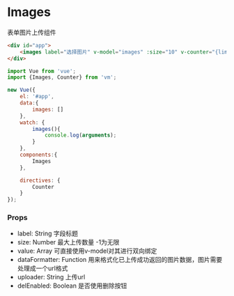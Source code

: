 Images
=============
表单图片上传组件

```html
<div id="app">
    <images label="选择图片" v-model="images" :size="10" v-counter="{limit: 10}" />
</div>
```

```js
import Vue from 'vue';
import {Images, Counter} from 'vm';

new Vue({
    el: '#app',
    data:{
        images: []
    },
    watch: {
        images(){
            console.log(arguments);
        }
    },
    components:{
        Images
    },

    directives: {
        Counter
    }
});
```


### Props

* label: String 字段标题
* size: Number 最大上传数量 -1为无限
* value: Array 可直接使用v-model对其进行双向绑定
* dataFormatter: Function 用来格式化已上传成功返回的图片数据，图片需要处理成一个url格式
* uploader: String 上传url
* delEnabled: Boolean 是否使用删除按钮